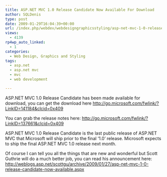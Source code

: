 ```yaml
---
title: ASP.NET MVC 1.0 Release Candidate Now Available For Download
author: SQLDenis
type: post
date: 2009-01-29T16:04:39+00:00
url: /index.php/webdev/webdesigngraphicsstyling/asp-net-mvc-1-0-release-candidate-now-av/
views:
  - 4139
rp4wp_auto_linked:
  - 1
categories:
  - Web Design, Graphics and Styling
tags:
  - asp.net
  - asp.net mvc
  - mvc
  - web development

---
```

ASP.NET MVC 1.0 Release Candidate has been made available for download, you can get the download here http://go.microsoft.com/fwlink/?LinkID=141184&clcid=0x409

You can grab the release notes here: http://go.microsoft.com/fwlink/?LinkID=137661&clcid=0x409

ASP.NET MVC 1.0 Release Candidate is the last public release of ASP.NET MVC that Microsoft will ship prior to the final &#8216;1.0&#8217; release. Microsoft expects to ship the final ASP.NET MVC 1.0 release next month.

Of course I can tell you all the things that are new and wonderful but Scott Guthrie will do a much better job, you can read his announcement here: http://weblogs.asp.net/scottgu/archive/2009/01/27/asp-net-mvc-1-0-release-candidate-now-available.aspx